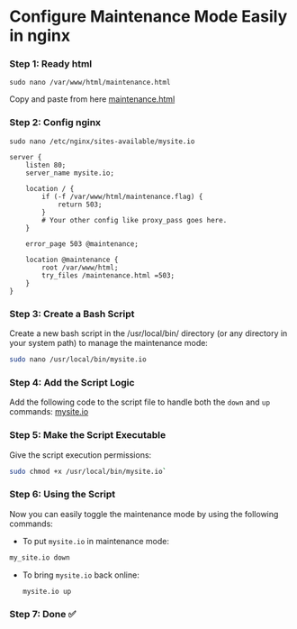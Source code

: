# Configure Maintenance Mode Easily in nginx 


### Step 1: Ready html

    sudo nano /var/www/html/maintenance.html

Copy and paste from here
[maintenance.html](./../htmls/maintenance.html)

### Step 2: Config nginx

    sudo nano /etc/nginx/sites-available/mysite.io

```nginx
server {
    listen 80;
    server_name mysite.io;

    location / {
        if (-f /var/www/html/maintenance.flag) {
            return 503;
        }
        # Your other config like proxy_pass goes here.
    }

    error_page 503 @maintenance;
    
    location @maintenance {
        root /var/www/html;
        try_files /maintenance.html =503;
    }
}
```


### Step 3: Create a Bash Script
Create a new bash script in the /usr/local/bin/ directory (or any directory in your system path) to manage the maintenance mode:

```bash
sudo nano /usr/local/bin/mysite.io
```

### Step 4: Add the Script Logic
Add the following code to the script file to handle both the `down` and `up` commands:
[mysite.io](./mysite.io)

### Step 5: Make the Script Executable

Give the script execution permissions:

```bash
sudo chmod +x /usr/local/bin/mysite.io` 
```

### Step 6: Using the Script

Now you can easily toggle the maintenance mode by using the following commands:

-   To put `mysite.io` in maintenance mode:
 
 ```bash   
 my_site.io down
``` 
-   To bring `mysite.io` back online:
    
    ```bash
    mysite.io up
    ```
### Step 7: Done ✅
